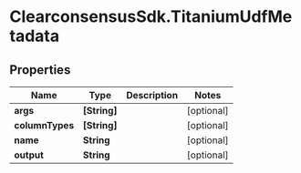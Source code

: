# ClearconsensusSdk.TitaniumUdfMetadata

## Properties

Name | Type | Description | Notes
------------ | ------------- | ------------- | -------------
**args** | **[String]** |  | [optional] 
**columnTypes** | **[String]** |  | [optional] 
**name** | **String** |  | [optional] 
**output** | **String** |  | [optional] 


